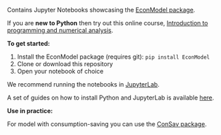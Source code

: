Contains Jupyter Notebooks showcasing the [EconModel package](https://github.com/NumEconCopenhagen/EconModel).

If you are **new to Python** then try out this online course, [Introduction to programming and numerical analysis](https://numeconcopenhagen.netlify.com/).

**To get started:**

1. Install the EconModel package (requires git): ``pip install EconModel``
2. Clone or download this repository
3. Open your notebook of choice

We recommend running the notebooks in [JupyterLab](https://jupyterlab.readthedocs.io/en/stable/). 

A set of guides on how to install Python and JupyterLab is available [here](https://numeconcopenhagen.netlify.com/guides/).

**Use in practice:**

For model with consumption-saving you can use the [ConSav package](https://github.com/NumEconCopenhagen/ConsumptionSaving).
